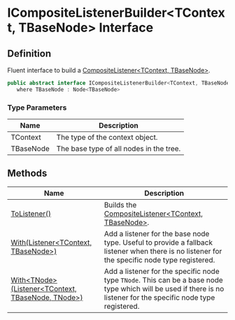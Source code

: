 # ICompositeListenerBuilder&lt;TContext, TBaseNode&gt; Interface
## Definition

Fluent interface to build a [CompositeListener&lt;TContext, TBaseNode&gt;](MrKWatkins.Ast.Listening.CompositeListener-2.md).

```c#
public abstract interface ICompositeListenerBuilder<TContext, TBaseNode>
   where TBaseNode : Node<TBaseNode>
```

### Type Parameters

| Name | Description |
| ---- | ----------- |
| TContext | The type of the context object. |
| TBaseNode | The base type of all nodes in the tree. |

## Methods

| Name | Description |
| ---- | ----------- |
| [ToListener()](MrKWatkins.Ast.Listening.ICompositeListenerBuilder-2.ToListener.md) | Builds the [CompositeListener&lt;TContext, TBaseNode&gt;](MrKWatkins.Ast.Listening.CompositeListener-2.md). |
| [With(Listener&lt;TContext, TBaseNode&gt;)](MrKWatkins.Ast.Listening.ICompositeListenerBuilder-2.With.md#mrkwatkins-ast-listening-icompositelistenerbuilder-2-with(mrkwatkins-ast-listening-listener((-0-1)))) | Add a listener for the base node type. Useful to provide a fallback listener when there is no listener for the specific node type registered. |
| [With&lt;TNode&gt;(Listener&lt;TContext, TBaseNode, TNode&gt;)](MrKWatkins.Ast.Listening.ICompositeListenerBuilder-2.With.md#mrkwatkins-ast-listening-icompositelistenerbuilder-2-with-1(mrkwatkins-ast-listening-listener((-0-1-0)))) | Add a listener for the specific node type `TNode`. This can be a base node type which will be used if there is no listener for the specific node type registered. |

